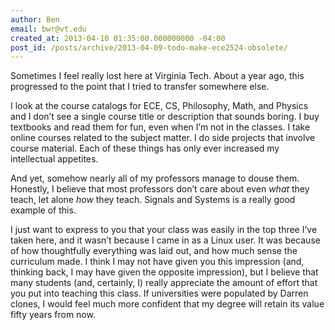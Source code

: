 ```yaml
---
author: Ben
email: bwr@vt.edu
created_at: 2013-04-10 01:35:00.000000000 -04:00
post_id: /posts/archive/2013-04-09-todo-make-ece2524-obsolete/
---
```



Sometimes I feel really lost here at Virginia Tech. About a year ago, this progressed to the point that I tried to transfer somewhere else.

I look at the course catalogs for ECE, CS, Philosophy, Math, and Physics and I don’t see a single course title or description that sounds boring. I buy textbooks and read them for fun, even when I’m not in the classes. I take online courses related to the subject matter. I do side projects that involve course material. Each of these things has only ever increased my intellectual appetites.

And yet, somehow nearly all of my professors manage to douse them. Honestly, I believe that most professors don’t care about even *what* they teach, let alone *how* they teach. Signals and Systems is a really good example of this.

I just want to express to you that your class was easily in the top three I’ve taken here, and it wasn’t because I came in as a Linux user. It was because of how thoughtfully everything was laid out, and how much sense the curriculum made. I think I may not have given you this impression (and, thinking back, I may have given the opposite impression), but I believe that many students (and, certainly, I) really appreciate the amount of effort that you put into teaching this class. If universities were populated by Darren clones, I would feel much more confident that my degree will retain its value fifty years from now.
